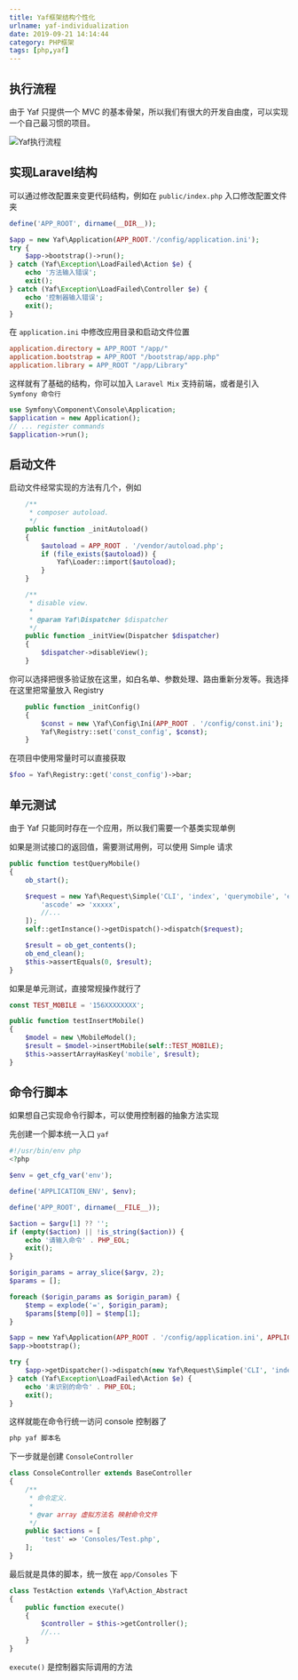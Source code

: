 ```yaml
---
title: Yaf框架结构个性化
urlname: yaf-individualization
date: 2019-09-21 14:14:44
category: PHP框架
tags: [php,yaf]
---
```


## 执行流程

由于 Yaf 只提供一个 MVC 的基本骨架，所以我们有很大的开发自由度，可以实现一个自己最习惯的项目。

<!-- more -->

![Yaf执行流程](/images/yaf-life-cycle.png)

## 实现Laravel结构

可以通过修改配置来变更代码结构，例如在 `public/index.php` 入口修改配置文件夹

```php
define('APP_ROOT', dirname(__DIR__));

$app = new Yaf\Application(APP_ROOT.'/config/application.ini');
try {
    $app->bootstrap()->run();
} catch (Yaf\Exception\LoadFailed\Action $e) {
    echo '方法输入错误';
    exit();
} catch (Yaf\Exception\LoadFailed\Controller $e) {
    echo '控制器输入错误';
    exit();
}
```

在 `application.ini` 中修改应用目录和启动文件位置

```ini
application.directory = APP_ROOT "/app/"
application.bootstrap = APP_ROOT "/bootstrap/app.php"
application.library = APP_ROOT "/app/Library"
```

这样就有了基础的结构，你可以加入 `Laravel Mix` 支持前端，或者是引入 `Symfony 命令行`

```php
use Symfony\Component\Console\Application;
$application = new Application();
// ... register commands
$application->run();
```

## 启动文件

启动文件经常实现的方法有几个，例如

```php
    /**
     * composer autoload.
     */
    public function _initAutoload()
    {
        $autoload = APP_ROOT . '/vendor/autoload.php';
        if (file_exists($autoload)) {
            Yaf\Loader::import($autoload);
        }
    }

    /**
     * disable view.
     *
     * @param Yaf\Dispatcher $dispatcher
     */
    public function _initView(Dispatcher $dispatcher)
    {
        $dispatcher->disableView();
    }
```

你可以选择把很多验证放在这里，如白名单、参数处理、路由重新分发等。我选择在这里把常量放入 Registry

```php
    public function _initConfig()
    {
        $const = new \Yaf\Config\Ini(APP_ROOT . '/config/const.ini');
        Yaf\Registry::set('const_config', $const);
    }
```

在项目中使用常量时可以直接获取

```php
$foo = Yaf\Registry::get('const_config')->bar;
```

## 单元测试

由于 Yaf 只能同时存在一个应用，所以我们需要一个基类实现单例

如果是测试接口的返回值，需要测试用例，可以使用 Simple 请求

```php
public function testQueryMobile()
{
    ob_start();

    $request = new Yaf\Request\Simple('CLI', 'index', 'querymobile', 'exec', [
        'ascode' => 'xxxxx',
        //...
    ]);
    self::getInstance()->getDispatch()->dispatch($request);

    $result = ob_get_contents();
    ob_end_clean();
    $this->assertEquals(0, $result);
}
```

如果是单元测试，直接常规操作就行了

```php
const TEST_MOBILE = '156XXXXXXXX';

public function testInsertMobile()
{
    $model = new \MobileModel();
    $result = $model->insertMobile(self::TEST_MOBILE);
    $this->assertArrayHasKey('mobile', $result);
}
```

## 命令行脚本

如果想自己实现命令行脚本，可以使用控制器的抽象方法实现

先创建一个脚本统一入口 `yaf`

```php
#!/usr/bin/env php
<?php

$env = get_cfg_var('env');

define('APPLICATION_ENV', $env);

define('APP_ROOT', dirname(__FILE__));

$action = $argv[1] ?? '';
if (empty($action) || !is_string($action)) {
    echo '请输入命令' . PHP_EOL;
    exit();
}

$origin_params = array_slice($argv, 2);
$params = [];

foreach ($origin_params as $origin_param) {
    $temp = explode('=', $origin_param);
    $params[$temp[0]] = $temp[1];
}

$app = new Yaf\Application(APP_ROOT . '/config/application.ini', APPLICATION_ENV);
$app->bootstrap();

try {
    $app->getDispatcher()->dispatch(new Yaf\Request\Simple('CLI', 'index', 'console', $action, $params));
} catch (Yaf\Exception\LoadFailed\Action $e) {
    echo '未识别的命令' . PHP_EOL;
    exit();
}
```

这样就能在命令行统一访问 console 控制器了

```bash
php yaf 脚本名
```

下一步就是创建 `ConsoleController`

```php
class ConsoleController extends BaseController
{
    /**
     * 命令定义.
     *
     * @var array 虚拟方法名 映射命令文件
     */
    public $actions = [
        'test' => 'Consoles/Test.php',
    ];
}
```

最后就是具体的脚本，统一放在 `app/Consoles` 下

```php
class TestAction extends \Yaf\Action_Abstract
{
    public function execute()
    {
        $controller = $this->getController();
        //...
    }
}
```

`execute()` 是控制器实际调用的方法
